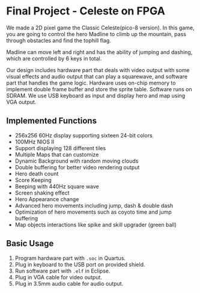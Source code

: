 # Final Project - Celeste on FPGA

We made a 2D pixel game the Classic Celeste(pico-8 version). In this game, you are going to control the hero Madline to climb up the mountain, pass through obstacles and find the tophill flag.

Madline can move left and right and has the ability of jumping and dashing, which are controlled by 6 keys in total.

Our design includes hardware part that deals with video output with some visual effects and audio output that can play a squarewave, and software part that handles the game logic. Hardware uses on-chip memory to implement double frame buffer and store the sprite table. Software runs on SDRAM. We use USB keyboard as input and display hero and map using VGA output.

## Implemented Functions

- 256x256 60Hz display supporting sixteen 24-bit colors
- 100MHz NIOS II
- Support displaying 128 different tiles
- Multiple Maps that can customize
- Dynamic Background with random moving clouds
- Double buffering for better video rendering output
- Hero death count
- Score Keeping
- Beeping with 440Hz square wave
- Screen shaking effect
- Hero Appearance change
- Advanced hero movements including jump, dash & double dash
- Optimization of hero movements such as coyoto time and jump buffering
- Map objects interactions like spike and skill upgrader (green ball)

## Basic Usage

1. Program hardware part with `.soc`  in Quartus. 
2. Plug in keyboard to the USB port on provided shield.
3. Run software part with `.elf` in Eclipse. 
4. Plug in VGA cable for video output.
5. Plug in 3.5mm audio cable for audio output.
